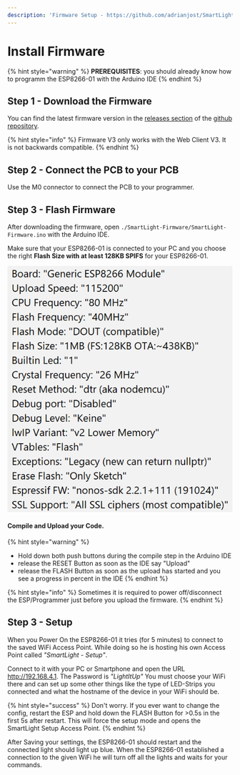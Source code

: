 ```yaml
---
description: 'Firmware Setup - https://github.com/adrianjost/SmartLight-Firmware'
---
```


# Install Firmware

{% hint style="warning" %}
**PREREQUISITES**: you should already know how to programm the ESP8266-01 with the Arduino IDE
{% endhint %}

## Step 1 - Download the Firmware

You can find the latest firmware version in the [releases section](https://github.com/adrianjost/SmartLight-Firmware/releases) of the [github repository](https://github.com/adrianjost/SmartLight-Firmware).

{% hint style="info" %}
Firmware V3 only works with the Web Client V3. It is not backwards compatible.
{% endhint %}

## Step 2 - Connect the PCB to your PCB

Use the M0 connector to connect the PCB to your programmer.

## Step 3 - Flash Firmware

After downloading the firmware, open `./SmartLight-Firmware/SmartLight-Firmware.ino` with the Arduino IDE.

Make sure that your ESP8266-01 is connected to your PC and you choose the right **Flash Size with at least 128KB SPIFS** for your ESP8266-01.

![My flash config for an ESP8266-01 with 1MB of Flash Storage.](../../.gitbook/assets/image%20%289%29.png)

#### Compile and Upload your Code.

{% hint style="warning" %}
* Hold down both push buttons during the compile step in the Arduino IDE
* release the RESET Button as soon as the IDE say "Upload"
* release the FLASH Button as soon as the upload has started and you see a progress in percent in the IDE
{% endhint %}

{% hint style="info" %}
Sometimes it is required to power off/disconnect the ESP/Programmer just before you upload the firmware.
{% endhint %}

## Step 3 - Setup

When you Power On the ESP8266-01 it tries \(for 5 minutes\) to connect to the saved WiFi Access Point. While doing so he is hosting his own Access Point called _"SmartLight - Setup"_. 

Connect to it with your PC or Smartphone and open the URL http://192.168.4.1. The Password is _"LightItUp"_ You must choose your WiFi there and can set up some other things like the type of LED-Strips you connected and what the hostname of the device in your WiFi should be.

{% hint style="success" %}
Don't worry. If you ever want to change the config, restart the ESP and hold down the FLASH Button for &gt;0.5s in the first 5s after restart. This will force the setup mode and opens the SmartLight Setup Access Point.
{% endhint %}

After Saving your settings, the ESP8266-01 should restart and the connected light should light up blue. When the ESP8266-01 established a connection to the given WiFi he will turn off all the lights and waits for your commands.

